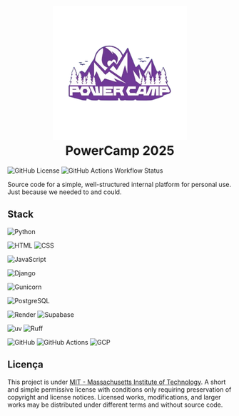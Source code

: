 <h1 align="center">
  <img src="./assets/logo.png" height="300" width="300" alt="Logo PowerCamp 2025" /><br>
  PowerCamp 2025
</h1>

![GitHub License](https://img.shields.io/github/license/LucasGoncSilva/powercamp?labelColor=101010)
![GitHub Actions Workflow Status](https://img.shields.io/github/actions/workflow/status/LucasGoncSilva/powercamp/XXXXXX.yml?style=flat&labelColor=101010)

Source code for a simple, well-structured internal platform for personal use. Just because we needed to and could.

## Stack

![Python](https://img.shields.io/badge/Python-blue?style=for-the-badge&logo=python&logoColor=FFD43B)

![HTML](https://img.shields.io/badge/HTML5-E34F26?style=for-the-badge&logo=html5&logoColor=white)
![CSS](https://img.shields.io/badge/CSS3-1572B6?style=for-the-badge&logo=css3&logoColor=white)

![JavaScript](https://img.shields.io/badge/JavaScript-323330?style=for-the-badge&logo=JavaScript&logoColor=F7DF1E)

![Django](https://img.shields.io/badge/Django-092E20?style=for-the-badge&logo=django&logoColor=green)

![Gunicorn](https://img.shields.io/badge/gunicorn-2A8729.svg?style=for-the-badge&logo=gunicorn&logoColor=white)

![PostgreSQL](https://img.shields.io/badge/PostgreSQL-316192?style=for-the-badge&logo=postgresql&logoColor=white)

![Render](https://img.shields.io/badge/Render-46E3B7?style=for-the-badge&logo=render&logoColor=000&color=fff)
![Supabase](https://img.shields.io/badge/Supabase-181818?style=for-the-badge&logo=supabase&logoColor=3ecf8e)

![uv](https://img.shields.io/badge/uv-2b0231?style=for-the-badge&logo=uv)
![Ruff](https://img.shields.io/badge/Ruff-2b0231?style=for-the-badge&logo=ruff)

![GitHub](https://img.shields.io/badge/GitHub-fff?style=for-the-badge&logo=github&logoColor=181717)
![GitHub Actions](https://img.shields.io/badge/GitHub%20Actions-2088ff?style=for-the-badge&logo=github-actions&logoColor=fff)
![GCP](https://img.shields.io/badge/Google_Cloud_Platform-4285F4?style=for-the-badge&logo=google-cloud&logoColor=white)

## Licença

This project is under [MIT - Massachusetts Institute of Technology](https://choosealicense.com/licenses/mit/). A short and simple permissive license with conditions only requiring preservation of copyright and license notices. Licensed works, modifications, and larger works may be distributed under different terms and without source code.
